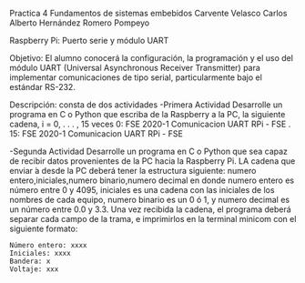 Practica 4 Fundamentos de sistemas embebidos 
Carvente Velasco Carlos Alberto
Hernández Romero Pompeyo

Raspberry Pi: Puerto serie y módulo UART

Objetivo: El alumno conocerá la configuración, la programación y el uso del módulo UART (Universal Asynchronous Receiver Transmitter) para implementar comunicaciones de tipo serial, particularmente bajo el estándar RS-232.

Descripción: consta de dos actividades
-Primera Actividad
	Desarrolle un programa en C o Python que escriba de la Raspberry a la PC, la siguiente cadena, i = 0, . . . , 15 veces
	0: FSE 2020-1 Comunicacion UART RPi - FSE
	.
	15: FSE 2020-1 Comunicacion UART RPi - FSE

-Segunda Actividad
	Desarrolle un programa en C o Python que sea capaz de recibir datos provenientes de la PC hacia la Raspberry Pi. LA cadena que enviar ́a desde la PC deberá tener la estructura siguiente:
	numero entero,iniciales,numero binario,numero decimal
	en donde numero entero es número entre 0 y 4095, iniciales es una cadena con las iniciales de los nombres de
	cada equipo, numero binario es un 0  ó 1, y numero decimal es un número entre 0.0 y 3.3.
	Una vez recibida la cadena, el programa deberá separar cada campo de la trama, e imprimirlos en la terminal
	minicom con el siguiente formato:

	Número entero: xxxx 
	Iniciales: xxxx 
	Bandera: x
	Voltaje: xxx


	